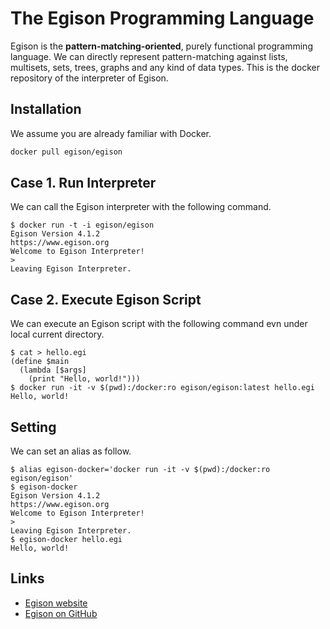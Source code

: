 # The Egison Programming Language

Egison is the **pattern-matching-oriented**, purely functional programming language.
We can directly represent pattern-matching against lists, multisets, sets, trees, graphs and any kind of data types.
This is the docker repository of the interpreter of Egison.

## Installation

We assume you are already familiar with Docker.

```sh
docker pull egison/egison
```

## Case 1. Run Interpreter

We can call the Egison interpreter with the following command.

```shellsession
$ docker run -t -i egison/egison
Egison Version 4.1.2
https://www.egison.org
Welcome to Egison Interpreter!
>
Leaving Egison Interpreter.
```

## Case 2. Execute Egison Script

We can execute an Egison script with the following command evn under local current directory.

```shellsession
$ cat > hello.egi
(define $main
  (lambda [$args]
    (print "Hello, world!")))
$ docker run -it -v $(pwd):/docker:ro egison/egison:latest hello.egi
Hello, world!
```

## Setting

We can set an alias as follow.

```shellsession
$ alias egison-docker='docker run -it -v $(pwd):/docker:ro egison/egison'
$ egison-docker
Egison Version 4.1.2
https://www.egison.org
Welcome to Egison Interpreter!
>
Leaving Egison Interpreter.
$ egison-docker hello.egi
Hello, world!
```

## Links

- [Egison website](http://www.egison.org)
- [Egison on GitHub](https://github.com/egison/egison)

